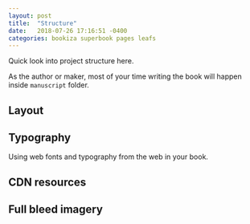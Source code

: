 ```yaml
---
layout: post
title:  "Structure"
date:   2018-07-26 17:16:51 -0400
categories: bookiza superbook pages leafs
---
```

Quick look into project structure here. 

As the author or maker, most of your time writing the book will happen inside `manuscript` folder.

## Layout


## Typography

Using web fonts and typography from the web in your book.


## CDN resources

## Full bleed imagery

## 